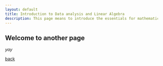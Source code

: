 ```yaml
---
layout: default
title: Introduction to Data analysis and Linear Algebra
description: This page means to introduce the essentials for mathematics and data analysis for newbies in Machine Learning.
---
```


## Welcome to another page

_yay_

[back](./)
